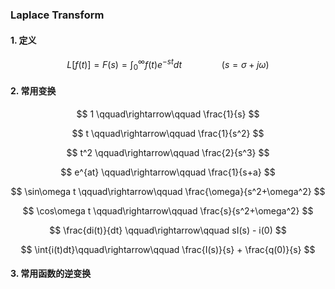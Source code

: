 ### Laplace Transform

#### 1. 定义


$$
L[f(t)] = F(s) = \int_{0}^{\infty}f(t)e^{-st}dt
\qquad \qquad (s=\sigma + j\omega)
$$


#### 2. 常用变换


$$
1  \qquad\rightarrow\qquad    \frac{1}{s}
$$

$$
t    \qquad\rightarrow\qquad    \frac{1}{s^2}
$$

$$
t^2    \qquad\rightarrow\qquad    \frac{2}{s^3}
$$

$$
e^{at}    \qquad\rightarrow\qquad    \frac{1}{s+a}
$$

$$
\sin\omega t    \qquad\rightarrow\qquad    \frac{\omega}{s^2+\omega^2}
$$

$$
\cos\omega t \qquad\rightarrow\qquad \frac{s}{s^2+\omega^2}
$$


$$
\frac{di(t)}{dt}
 \qquad\rightarrow\qquad sI(s) - i(0)
$$

$$
\int{i(t)dt}\qquad\rightarrow\qquad \frac{I(s)}{s} + \frac{q(0)}{s} 
$$























































#### 3. 常用函数的逆变换



